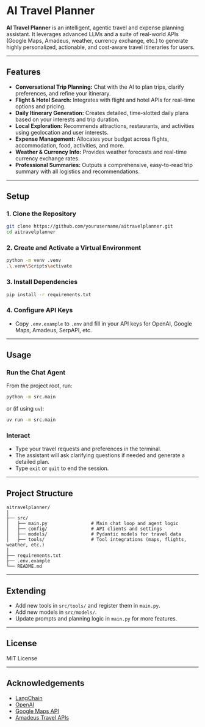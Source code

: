 # AI Travel Planner

**AI Travel Planner** is an intelligent, agentic travel and expense planning assistant. It leverages advanced LLMs and a suite of real-world APIs (Google Maps, Amadeus, weather, currency exchange, etc.) to generate highly personalized, actionable, and cost-aware travel itineraries for users.

---

## Features

- **Conversational Trip Planning:** Chat with the AI to plan trips, clarify preferences, and refine your itinerary.
- **Flight & Hotel Search:** Integrates with flight and hotel APIs for real-time options and pricing.
- **Daily Itinerary Generation:** Creates detailed, time-slotted daily plans based on your interests and trip duration.
- **Local Exploration:** Recommends attractions, restaurants, and activities using geolocation and user interests.
- **Expense Management:** Allocates your budget across flights, accommodation, food, activities, and more.
- **Weather & Currency Info:** Provides weather forecasts and real-time currency exchange rates.
- **Professional Summaries:** Outputs a comprehensive, easy-to-read trip summary with all logistics and recommendations.

---

## Setup

### 1. Clone the Repository

```sh
git clone https://github.com/yourusername/aitravelplanner.git
cd aitravelplanner
```

### 2. Create and Activate a Virtual Environment

```sh
python -m venv .venv
.\.venv\Scripts\activate
```

### 3. Install Dependencies

```sh
pip install -r requirements.txt
```

### 4. Configure API Keys

- Copy `.env.example` to `.env` and fill in your API keys for OpenAI, Google Maps, Amadeus, SerpAPI, etc.

---

## Usage

### Run the Chat Agent

From the project root, run:

```sh
python -m src.main
```

or (if using `uv`):

```sh
uv run -m src.main
```

### Interact

- Type your travel requests and preferences in the terminal.
- The assistant will ask clarifying questions if needed and generate a detailed plan.
- Type `exit` or `quit` to end the session.

---

## Project Structure

```
aitravelplanner/
│
├── src/
│   ├── main.py                # Main chat loop and agent logic
│   ├── config/                # API clients and settings
│   ├── models/                # Pydantic models for travel data
│   ├── tools/                 # Tool integrations (maps, flights, weather, etc.)
│
├── requirements.txt
├── .env.example
└── README.md
```

---

## Extending

- Add new tools in `src/tools/` and register them in `main.py`.
- Add new models in `src/models/`.
- Update prompts and planning logic in `main.py` for more features.

---

## License

MIT License

---

## Acknowledgements

- [LangChain](https://github.com/langchain-ai/langchain)
- [OpenAI](https://openai.com/)
- [Google Maps API](https://developers.google.com/maps)
- [Amadeus Travel APIs](https://developers.amadeus.com/)
